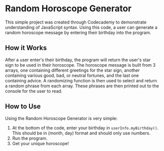 # Random Horoscope Generator
This simple project was created through Codecademy to demonstrate understanding of JavaScript syntax. Using this code, a user can generate a random horoscope message by entering their birthday into the program.

## How it Works
After a user enter's their birthday, the program will return the user's star sign to be used in their horoscope. The horoscope message is built from 3 arrays, one containing different greetings for the star sign, another containing various good, bad, or neutral fortunes, and the last one containing advice. A randomizing function is then used to select and return a random phrase from each array. These phrases are then printed out to the console for the user to read.

## How to Use
Using the Random Horoscope Generator is very simple:
1. At the bottom of the code, enter your birthday in `userInfo.myBirthday()`. This should be in (month, day) format and should only use numbers.
2. Run the program.
3. Get your unique horoscope!

